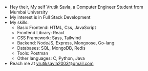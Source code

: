 - Hey their, My self Vrutik Savla, a Computer Engineer Student from Mumbai University
- My interest is in Full Stack Development
- My skills:
  - Basic Frontend: HTML, Css, JavaScript
  - Frontend Library: React
  - CSS Framework: Sass, Tailwind
  - Backend: NodeJS, Express, Mongoose, Go-lang
  - Databases: SQL, MongoDB, Redis
  - Tools: Postman
  - Other languages: C, Python, Java
- Reach me at vrutiksavla2003@gmail.com

<!--
**vrutik-savla/vrutik-savla** is a ✨ _special_ ✨ repository because its `README.md` (this file) appears on your GitHub profile.

Here are some ideas to get you started:

- 🔭 I’m currently working on ...
- 🌱 I’m currently learning ...
- 👯 I’m looking to collaborate on ...
- 🤔 I’m looking for help with ...
- 💬 Ask me about ...
- 📫 How to reach me: ...
- 😄 Pronouns: ...
- ⚡ Fun fact: ...
👋 Hi, I’m @OmGori-25
👀 I’m interested in AI-ML and Data Science
🌱 I’m currently learning SQL , Python and its libraries (Pandas , Matplotlib , Numpy) , C , Java , Tableau , Data Structures in C
💞️ I’m looking to collaborate on projects related to SQL and Python
📫 How to reach me -> om.gori16196@gmail.com
-->
